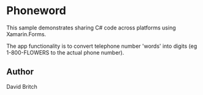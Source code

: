Phoneword
=========

This sample demonstrates sharing C# code across platforms using Xamarin.Forms.

The app functionality is to convert telephone number 'words' into digits (eg 1-800-FLOWERS to the actual phone number).


Author
------

David Britch